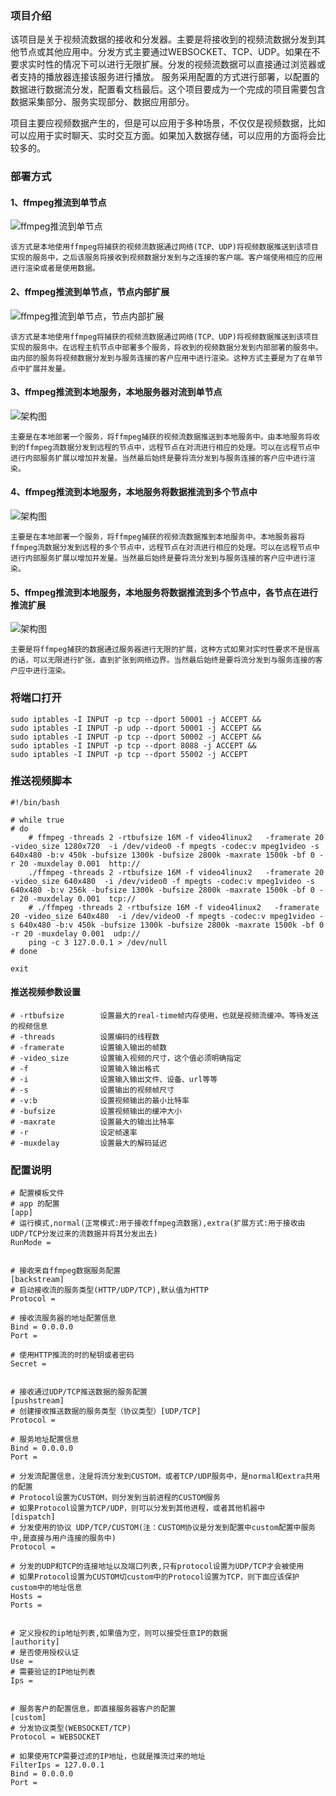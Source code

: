 ### 项目介绍
该项目是关于视频流数据的接收和分发器。主要是将接收到的视频流数据分发到其他节点或其他应用中。分发方式主要通过WEBSOCKET、TCP、UDP。如果在不要求实时性的情况下可以进行无限扩展。分发的视频流数据可以直接通过浏览器或者支持的播放器连接该服务进行播放。
服务采用配置的方式进行部署，以配置的数据进行数据流分发，配置看文档最后。这个项目要成为一个完成的项目需要包含数据采集部分、服务实现部分、数据应用部分。

项目主要应视频数据产生的，但是可以应用于多种场景，不仅仅是视频数据，比如可以应用于实时聊天、实时交互方面。如果加入数据存储，可以应用的方面将会比较多的。

### 部署方式
#### 1、ffmpeg推流到单节点
![ffmpeg推流到单节点](https://github.com/shockerjue/tsstream/blob/master/img/bushu1.png)

    该方式是本地使用ffmpeg将捕获的视频流数据通过网络(TCP、UDP)将视频数据推送到该项目实现的服务中，之后该服务将接收到视频数据分发到与之连接的客户端。客户端使用相应的应用进行渲染或者是使用数据。

#### 2、ffmpeg推流到单节点，节点内部扩展
![ffmpeg推流到单节点，节点内部扩展](https://github.com/shockerjue/tsstream/blob/master/img/bushu2.png)

    该方式是本地使用ffmpeg将捕获的视频流数据通过网络(TCP、UDP)将视频数据推送到该项目实现的服务中。在远程主机节点中部署多个服务，将收到的视频数据分发到内部部署的服务中。由内部的服务将视频数据分发到与服务连接的客户应用中进行渲染。这种方式主要是为了在单节点中扩展并发量。

#### 3、ffmpeg推流到本地服务，本地服务器对流到单节点
![架构图](https://github.com/shockerjue/tsstream/blob/master/img/bushu3.png)

    主要是在本地部署一个服务，将ffmpeg捕获的视频流数据推送到本地服务中。由本地服务将收到的ffmpeg流数据分发到远程的节点中，远程节点在对流进行相应的处理。可以在远程节点中进行内部服务扩展以增加并发量。当然最后始终是要将流分发到与服务连接的客户应中进行渲染。

#### 4、ffmpeg推流到本地服务，本地服务将数据推流到多个节点中
![架构图](https://github.com/shockerjue/tsstream/blob/master/img/bushu4.png)

    主要是在本地部署一个服务，将ffmpeg捕获的视频流数据推到本地服务中。本地服务器将ffmpeg流数据分发到远程的多个节点中，远程节点在对流进行相应的处理。可以在远程节点中进行内部服务扩展以增加并发量。当然最后始终是要将流分发到与服务连接的客户应中进行渲染。

#### 5、ffmpeg推流到本地服务，本地服务将数据推流到多个节点中，各节点在进行推流扩展
![架构图](https://github.com/shockerjue/tsstream/blob/master/img/bushu5.png)

    主要是将ffmpeg捕获的数据通过服务器进行无限的扩展，这种方式如果对实时性要求不是很高的话，可以无限进行扩张，直到扩张到网络边界。当然最后始终是要将流分发到与服务连接的客户应中进行渲染。

### 将端口打开
```
sudo iptables -I INPUT -p tcp --dport 50001 -j ACCEPT &&
sudo iptables -I INPUT -p udp --dport 50001 -j ACCEPT &&
sudo iptables -I INPUT -p tcp --dport 50002 -j ACCEPT &&
sudo iptables -I INPUT -p tcp --dport 8088 -j ACCEPT &&
sudo iptables -I INPUT -p tcp --dport 55002 -j ACCEPT 
```


### 推送视频脚本
```
#!/bin/bash

# while true
# do
    # ffmpeg -threads 2 -rtbufsize 16M -f video4linux2   -framerate 20 -video_size 1280x720  -i /dev/video0 -f mpegts -codec:v mpeg1video -s 640x480 -b:v 450k -bufsize 1300k -bufsize 2800k -maxrate 1500k -bf 0 -r 20 -muxdelay 0.001  http://
    ./ffmpeg -threads 2 -rtbufsize 16M -f video4linux2   -framerate 20 -video_size 640x480  -i /dev/video0 -f mpegts -codec:v mpeg1video -s 640x480 -b:v 256k -bufsize 1300k -bufsize 2800k -maxrate 1500k -bf 0 -r 20 -muxdelay 0.001  tcp://
    # ./ffmpeg -threads 2 -rtbufsize 16M -f video4linux2   -framerate 20 -video_size 640x480  -i /dev/video0 -f mpegts -codec:v mpeg1video -s 640x480 -b:v 450k -bufsize 1300k -bufsize 2800k -maxrate 1500k -bf 0 -r 20 -muxdelay 0.001  udp://
    ping -c 3 127.0.0.1 > /dev/null
# done

exit
```

#### 推送视频参数设置
```
# -rtbufsize        设置最大的real-time帧内存使用，也就是视频流缓冲。等待发送的视频信息
# -threads          设置编码的线程数
# -framerate        设置输入输出的帧数 
# -video_size       设置输入视频的尺寸，这个值必须明确指定
# -f                设置输入输出格式
# -i                设置输入输出文件、设备、url等等
# -s                设置输出的视频帧尺寸
# -v:b              设置视频输出的最小比特率
# -bufsize          设置视频输出的缓冲大小  
# -maxrate          设置最大的输出比特率
# -r                设定帧速率
# -muxdelay         设置最大的解码延迟
```


### 配置说明
```
# 配置模板文件
# app 的配置
[app]
# 运行模式,normal(正常模式:用于接收ffmpeg流数据),extra(扩展方式:用于接收由UDP/TCP分发过来的流数据并将其分发出去)
RunMode = 


# 接收来自ffmpeg数据服务配置
[backstream]
# 启动接收流的服务类型(HTTP/UDP/TCP),默认值为HTTP
Protocol = 

# 接收流服务器的地址配置信息
Bind = 0.0.0.0
Port = 

# 使用HTTP推流的时的秘钥或者密码
Secret = 


# 接收通过UDP/TCP推送数据的服务配置
[pushstream]
# 创建接收推送数据的服务类型（协议类型）[UDP/TCP]
Protocol = 

# 服务地址配置信息
Bind = 0.0.0.0
Port = 

# 分发流配置信息，注是将流分发到CUSTOM，或者TCP/UDP服务中，是normal和extra共用的配置
# Protocol设置为CUSTOM，则分发到当前进程的CUSTOM服务
# 如果Protocol设置为TCP/UDP，则可以分发到其他进程，或者其他机器中
[dispatch]
# 分发使用的协议 UDP/TCP/CUSTOM(注：CUSTOM协议是分发到配置中custom配置中服务中,是直接与用户连接的服务中)
Protocol = 

# 分发的UDP和TCP的连接地址以及端口列表,只有protocol设置为UDP/TCP才会被使用
# 如果Protocol设置为CUSTOM切custom中的Protocol设置为TCP，则下面应该保护custom中的地址信息
Hosts = 
Ports = 


# 定义授权的ip地址列表,如果值为空，则可以接受任意IP的数据
[authority]
# 是否使用授权认证
Use = 
# 需要验证的IP地址列表
Ips = 


# 服务客户的配置信息，即直接服务器客户的配置
[custom]
# 分发协议类型(WEBSOCKET/TCP)
Protocol = WEBSOCKET

# 如果使用TCP需要过滤的IP地址，也就是推流过来的地址
FilterIps = 127.0.0.1
Bind = 0.0.0.0
Port = 
```